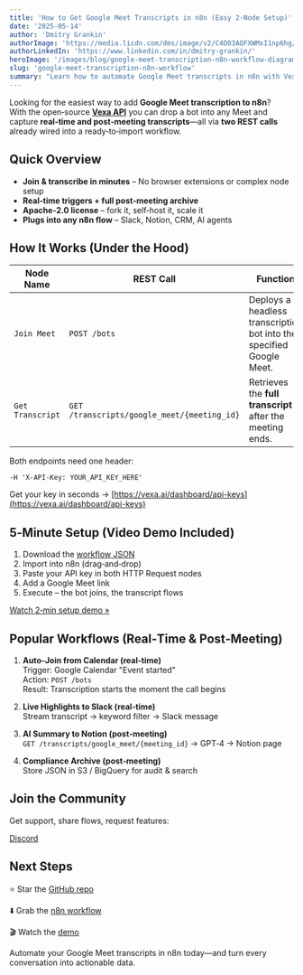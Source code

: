 ```yaml
---
title: 'How to Get Google Meet Transcripts in n8n (Easy 2-Node Setup)'
date: '2025-05-14'
author: 'Dmitry Grankin'
authorImage: 'https://media.licdn.com/dms/image/v2/C4D03AQFXWMxI1np6hg/profile-displayphoto-shrink_400_400/profile-displayphoto-shrink_400_400/0/1647969193758?e=1749686400&v=beta&t=BeWR1qADrtmw-DZ4-WvvRhmsN91V-jHrGoksgs8mq9E'
authorLinkedIn: 'https://www.linkedin.com/in/dmitry-grankin/'
heroImage: '/images/blog/google-meet-transcription-n8n-workflow-diagram.png'
slug: 'google-meet-transcription-n8n-workflow'
summary: "Learn how to automate Google Meet transcripts in n8n with Vexa's open‑source, Apache‑2.0 API. Two calls: POST /bots & GET /transcripts/google_meet/{meeting_id}."
---
```


Looking for the easiest way to add **Google Meet transcription to n8n**?  
With the open‑source **[Vexa API](https://github.com/Vexa-ai/vexa)** you can drop a bot into any Meet and capture **real‑time and post‑meeting transcripts**—all via **two REST calls** already wired into a ready‑to‑import workflow.

## Quick Overview

- **Join & transcribe in minutes** – No browser extensions or complex node setup
- **Real‑time triggers + full post‑meeting archive**  
- **Apache‑2.0 license** – fork it, self‑host it, scale it  
- **Plugs into any n8n flow** – Slack, Notion, CRM, AI agents

## How It Works (Under the Hood)

<table>
  <thead>
    <tr>
      <th>Node Name</th>
      <th>REST Call</th>
      <th>Function</th>
    </tr>
  </thead>
  <tbody>
    <tr>
      <td><code>Join Meet</code></td>
      <td><code>POST /bots</code></td>
      <td>Deploys a headless transcription bot into the specified Google Meet.</td>
    </tr>
    <tr>
      <td><code>Get Transcript</code></td>
      <td><code>GET /transcripts/google_meet/{meeting_id}</code></td>
      <td>Retrieves the <strong>full transcript</strong> after the meeting ends.</td>
    </tr>
  </tbody>
</table>

Both endpoints need one header:

```http
-H 'X-API-Key: YOUR_API_KEY_HERE'
```

Get your key in seconds → [https://vexa.ai/dashboard/api-keys](https://vexa.ai/dashboard/api-keys)

## 5‑Minute Setup (Video Demo Included)

1. Download the [workflow JSON](https://github.com/Vexa-ai/n8n/blob/main/google_meet_with_vexa_API.json)
2. Import into n8n (drag‑and‑drop)
3. Paste your API key in both HTTP Request nodes
4. Add a Google Meet link
5. Execute – the bot joins, the transcript flows

[Watch 2‑min setup demo »](#) <!-- Add link to video demo -->

## Popular Workflows (Real‑Time & Post‑Meeting)

1. **Auto‑Join from Calendar (real‑time)**  
   Trigger: Google Calendar "Event started"  
   Action: `POST /bots`  
   Result: Transcription starts the moment the call begins

2. **Live Highlights to Slack (real‑time)**  
   Stream transcript → keyword filter → Slack message

3. **AI Summary to Notion (post‑meeting)**  
   `GET /transcripts/google_meet/{meeting_id}` → GPT‑4 → Notion page

4. **Compliance Archive (post‑meeting)**  
   Store JSON in S3 / BigQuery for audit & search



## Join the Community

Get support, share flows, request features:

[Discord](https://discord.com/channels/1337394383888060436/1370732215415210044)

## Next Steps

⭐ Star the [GitHub repo](https://github.com/Vexa-ai/vexa)

⬇️ Grab the [n8n workflow](https://github.com/Vexa-ai/n8n)

🎬 Watch the [demo](https://youtu.be/xYiCZjfvGIM)

Automate your Google Meet transcripts in n8n today—and turn every conversation into actionable data. 